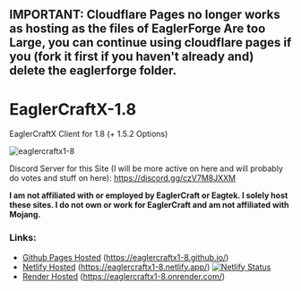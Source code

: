 ## IMPORTANT: Cloudflare Pages no longer works as hosting as the files of EaglerForge Are too Large, you can continue using cloudflare pages if you (fork it first if you haven't already and) delete the eaglerforge folder.

# EaglerCraftX-1.8
EaglerCraftX Client for 1.8 (+ 1.5.2 Options)
<p align="left"> <img src="https://komarev.com/ghpvc/?username=eaglercraftx1-8&label=Repository%20views&color=0e75b6&style=flat" alt="eaglercraftx1-8" /> </p>

Discord Server for this Site (I will be more active on here and will probably do votes and stuff on here): https://discord.gg/czV7M8JXXM
  
**I am not affiliated with or employed by EaglerCraft or Eagtek. I solely host these sites. I do not own or work for EaglerCraft and am not affiliated with Mojang.**  
  
### Links:
- [Github Pages Hosted](https://eaglercraftx1-8.github.io/) (https://eaglercraftx1-8.github.io/)
- [Netlify Hosted](https://eaglercraftx1-8.netlify.app/) (https://eaglercraftx1-8.netlify.app/) [![Netlify Status](https://api.netlify.com/api/v1/badges/12060eea-2a19-4da5-82ea-c6015722249e/deploy-status)](https://app.netlify.com/sites/eaglercraftx1-8/deploys)
- [Render Hosted](https://eaglercraftx1-8.onrender.com/) (https://eaglercraftx1-8.onrender.com/)
